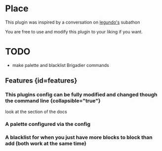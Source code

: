 # Place
This plugin was inspired by a conversation on [legundo's](https://twitch.tv/legundo) subathon

You are free to use and modify this plugin to your liking if you want.

# TODO
- make palette and blacklist Brigadier commands

## Features {id=features}
### This plugins config can be fully modified and changed though the command line {collapsible="true"}

look at the [](Commands.md) section of the docs
### A palette configured via the config 
### A blacklist for when you just have more blocks to block than add (both work at the same time)